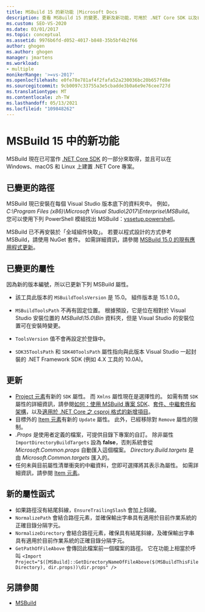 ```yaml
---
title: MSBuild 15 的新功能 |Microsoft Docs
description: 查看 MSBuild 15 的變更、更新及新功能，可用於 .NET Core SDK 以及在 Windows、macOS 和 Linux 上建立 .NET Core 專案。
ms.custom: SEO-VS-2020
ms.date: 03/01/2017
ms.topic: conceptual
ms.assetid: 9976b6fd-d052-4017-b848-35b5bf4b2f66
author: ghogen
ms.author: ghogen
manager: jmartens
ms.workload:
- multiple
monikerRange: '>=vs-2017'
ms.openlocfilehash: e0fe78e781af4f2fafa52a230036bc20b657fd8e
ms.sourcegitcommit: 9cb0097c33755a3e5cbadde3b0a6e9e76cee727d
ms.translationtype: MT
ms.contentlocale: zh-TW
ms.lasthandoff: 05/13/2021
ms.locfileid: "109848262"
---
```

# <a name="whats-new-in-msbuild-15"></a>MSBuild 15 中的新功能

MSBuild 現在已可當作 [.NET Core SDK](https://www.microsoft.com/net/download/core) 的一部分來取得，並且可以在 Windows、macOS 和 Linux 上建置 .NET Core 專案。

## <a name="changed-path"></a>已變更的路徑

 MSBuild 現已安裝在每個 Visual Studio 版本底下的資料夾中。 例如，*C:\Program Files (x86)\Microsoft Visual Studio\2017\Enterprise\MSBuild*。 您可以使用下列 PowerShell 模組找出 MSBuild：[vssetup.powershell](https://github.com/Microsoft/vssetup.powershell)。

 MSBuild 已不再安裝於「全域組件快取」。 若要以程式設計的方式參考 MSBuild，請使用 NuGet 套件。 如需詳細資訊，請參閱 [MSBuild 15.0 的現有應用程式更新](../msbuild/updating-an-existing-application.md)。

## <a name="changed-properties"></a>已變更的屬性

 因為新的版本編號，所以已更新下列 MSBuild 屬性。

- 該工具此版本的 `MSBuildToolsVersion` 是 15.0。 組件版本是 15.1.0.0。

- `MSBuildToolsPath` 不再有固定位置。 根據預設，它是位在相對於 Visual Studio 安裝位置的 *MSBuild\15.0\Bin* 資料夾，但是 Visual Studio 的安裝位置可在安裝時變更。

- `ToolsVersion` 值不會再設定於登錄中。

- `SDK35ToolsPath` 和 `SDK40ToolsPath` 屬性指向與此版本 Visual Studio 一起封裝的 .NET Framework SDK (例如 4.X 工具的 10.0A)。

## <a name="updates"></a>更新

- [Project 元素](../msbuild/project-element-msbuild.md)有新的 `SDK` 屬性。 而 `Xmlns` 屬性現在是選擇性的。 如需有關 `SDK` 屬性的詳細資訊，請參閱[如何：使用 MSBuild 專案 SDK](../msbuild/how-to-use-project-sdk.md)、[套件、中繼套件和架構](/dotnet/core/packages)，以及[適用於 .NET Core 之 csproj 格式的新增項目](/dotnet/core/tools/csproj)。
- 目標外的 [Item 元素](../msbuild/item-element-msbuild.md)有新的 `Update` 屬性。 此外，已經移除對 `Remove` 屬性的限制。
- *.Props* 是使用者定義的檔案，可提供目錄下專案的自訂。 除非屬性 `ImportDirectoryBuildTargets` 設為 **false**，否則系統會從 *Microsoft.Common.props* 自動匯入這個檔案。 *Directory.Build.targets* 是由 *Microsoft.Common.targets* 匯入的。
- 任何未與目前屬性清單衝突的中繼資料，您即可選擇將其表示為屬性。 如需詳細資訊，請參閱 [Item 元素](../msbuild/item-element-msbuild.md)。

## <a name="new-property-functions"></a>新的屬性函式

- 如果路徑沒有結尾斜線，`EnsureTrailingSlash` 會加上斜線。
- `NormalizePath` 會結合路徑元素，並確保輸出字串具有適用於目前作業系統的正確目錄分隔字元。
- `NormalizeDirectory` 會結合路徑元素，確保具有結尾斜線，及確保輸出字串具有適用於目前作業系統的正確目錄分隔字元。
- `GetPathOfFileAbove` 會傳回此檔案前一個檔案的路徑。 它在功能上相當於呼叫 `<Import Project="$([MSBuild]::GetDirectoryNameOfFileAbove($(MSBuildThisFileDirectory), dir.props))\dir.props" />`

## <a name="see-also"></a>另請參閱

- [MSBuild](../msbuild/msbuild.md)
